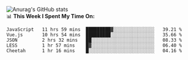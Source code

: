 
![Anurag's GitHub stats](https://github-readme-stats.vercel.app/api?username=supergczh&show_icons=true&theme=radical)
<br />
📊 **This Week I Spent My Time On:**

<!--START_SECTION:waka-->
```text
JavaScript   11 hrs 59 mins  █████████▓░░░░░░░░░░░░░░░   39.21 % 
Vue.js       10 hrs 54 mins  █████████░░░░░░░░░░░░░░░░   35.66 % 
JSON         2 hrs 32 mins   ██░░░░░░░░░░░░░░░░░░░░░░░   08.33 % 
LESS         1 hr 57 mins    █▓░░░░░░░░░░░░░░░░░░░░░░░   06.40 % 
Cheetah      1 hr 16 mins    █░░░░░░░░░░░░░░░░░░░░░░░░   04.16 % 
```
<!--END_SECTION:waka-->

